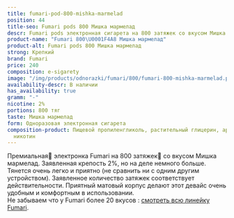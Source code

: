 ```yaml
---
title: fumari-pod-800-mishka-marmelad
position: 44
title-seo: Fumari pods 800 Мишка мармелад
descr: Fumari pods электронная сигарета на 800 затяжек со вкусом Мишка мармелад
product-name: "Fumari 800\U0001F4A8 Мишка мармелад"
product-alt: Fumari pods 800 Мишка мармелад
strong: Крепкий
brand: Fumari
price: 240
composition: e-sigarety
image: "/img/products/odnorazki/fumari/800/fumari-800-mishka-marmelad.png"
availability-descr: В наличии
has_availability: true
gramm: "-"
nicotine: 2%
portions: 800 тяг
taste: Мишка мармелад
form: Одноразовая электронная сигарета
composition-product: Пищевой пропиленгликоль, растительный глицерин, ароматизатор,
  никотин
---
```


Премиальная🥇 электронка Fumari на 800 затяжек💨 со вкусом Мишка мармелад. Заявленная крепость 2%, но на деле немного больше. Тянется очень легко и приятно (не сравнить ни с одним другим устройством). Заявленное количество затяжек соответствует действительности. Приятный матовый корпус делают этот девайс очень удобным и комфортным в использовании.<br>
Не забываем что у Fumari более 20 вкусов : [смотреть всю линейку Fumari](/fumari).